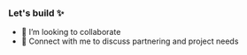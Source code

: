 ### Let's build ✨

- 🤝 I’m looking to collaborate
- 💬 Connect with me to discuss partnering and project needs
